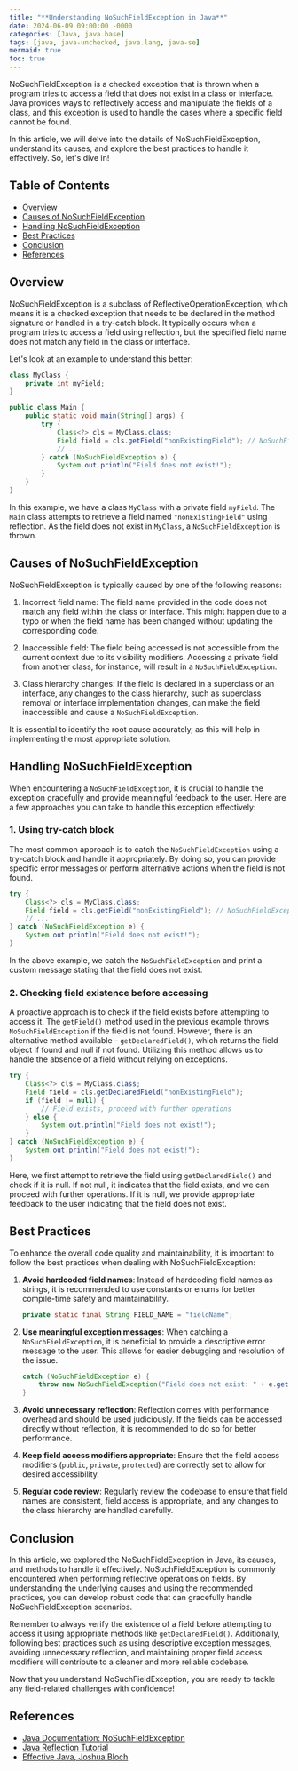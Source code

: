 ```yaml
---
title: "**Understanding NoSuchFieldException in Java**"
date: 2024-06-09 09:00:00 -0000
categories: [Java, java.base]
tags: [java, java-unchecked, java.lang, java-se]
mermaid: true
toc: true
---
```



NoSuchFieldException is a checked exception that is thrown when a program tries to access a field that does not exist in a class or interface. Java provides ways to reflectively access and manipulate the fields of a class, and this exception is used to handle the cases where a specific field cannot be found.

In this article, we will delve into the details of NoSuchFieldException, understand its causes, and explore the best practices to handle it effectively. So, let's dive in!

## Table of Contents
- [Overview](#overview)
- [Causes of NoSuchFieldException](#causes-of-nosuchfieldexception)
- [Handling NoSuchFieldException](#handling-nosuchfieldexception)
- [Best Practices](#best-practices)
- [Conclusion](#conclusion)
- [References](#references)

## Overview
NoSuchFieldException is a subclass of ReflectiveOperationException, which means it is a checked exception that needs to be declared in the method signature or handled in a try-catch block. It typically occurs when a program tries to access a field using reflection, but the specified field name does not match any field in the class or interface.

Let's look at an example to understand this better:

```java
class MyClass {
    private int myField;
}

public class Main {
    public static void main(String[] args) {
        try {
            Class<?> cls = MyClass.class;
            Field field = cls.getField("nonExistingField"); // NoSuchFieldException
            // ...
        } catch (NoSuchFieldException e) {
            System.out.println("Field does not exist!");
        }
    }
}
```

In this example, we have a class `MyClass` with a private field `myField`. The `Main` class attempts to retrieve a field named `"nonExistingField"` using reflection. As the field does not exist in `MyClass`, a `NoSuchFieldException` is thrown.

## Causes of NoSuchFieldException
NoSuchFieldException is typically caused by one of the following reasons:

1. Incorrect field name: The field name provided in the code does not match any field within the class or interface. This might happen due to a typo or when the field name has been changed without updating the corresponding code.

2. Inaccessible field: The field being accessed is not accessible from the current context due to its visibility modifiers. Accessing a private field from another class, for instance, will result in a `NoSuchFieldException`.

3. Class hierarchy changes: If the field is declared in a superclass or an interface, any changes to the class hierarchy, such as superclass removal or interface implementation changes, can make the field inaccessible and cause a `NoSuchFieldException`.

It is essential to identify the root cause accurately, as this will help in implementing the most appropriate solution.

## Handling NoSuchFieldException
When encountering a `NoSuchFieldException`, it is crucial to handle the exception gracefully and provide meaningful feedback to the user. Here are a few approaches you can take to handle this exception effectively:

### 1. Using try-catch block
The most common approach is to catch the `NoSuchFieldException` using a try-catch block and handle it appropriately. By doing so, you can provide specific error messages or perform alternative actions when the field is not found.

```java
try {
    Class<?> cls = MyClass.class;
    Field field = cls.getField("nonExistingField"); // NoSuchFieldException
    // ...
} catch (NoSuchFieldException e) {
    System.out.println("Field does not exist!");
}
```

In the above example, we catch the `NoSuchFieldException` and print a custom message stating that the field does not exist.

### 2. Checking field existence before accessing
A proactive approach is to check if the field exists before attempting to access it. The `getField()` method used in the previous example throws `NoSuchFieldException` if the field is not found. However, there is an alternative method available - `getDeclaredField()`, which returns the field object if found and null if not found. Utilizing this method allows us to handle the absence of a field without relying on exceptions.

```java
try {
    Class<?> cls = MyClass.class;
    Field field = cls.getDeclaredField("nonExistingField");
    if (field != null) {
        // Field exists, proceed with further operations
    } else {
        System.out.println("Field does not exist!");
    }
} catch (NoSuchFieldException e) {
    System.out.println("Field does not exist!");
}
```

Here, we first attempt to retrieve the field using `getDeclaredField()` and check if it is null. If not null, it indicates that the field exists, and we can proceed with further operations. If it is null, we provide appropriate feedback to the user indicating that the field does not exist.

## Best Practices
To enhance the overall code quality and maintainability, it is important to follow the best practices when dealing with NoSuchFieldException:

1. **Avoid hardcoded field names**: Instead of hardcoding field names as strings, it is recommended to use constants or enums for better compile-time safety and maintainability.

   ```java
   private static final String FIELD_NAME = "fieldName";
   ```

2. **Use meaningful exception messages**: When catching a `NoSuchFieldException`, it is beneficial to provide a descriptive error message to the user. This allows for easier debugging and resolution of the issue.

   ```java
   catch (NoSuchFieldException e) {
       throw new NoSuchFieldException("Field does not exist: " + e.getMessage());
   }
   ```

3. **Avoid unnecessary reflection**: Reflection comes with performance overhead and should be used judiciously. If the fields can be accessed directly without reflection, it is recommended to do so for better performance.

4. **Keep field access modifiers appropriate**: Ensure that the field access modifiers (`public`, `private`, `protected`) are correctly set to allow for desired accessibility.

5. **Regular code review**: Regularly review the codebase to ensure that field names are consistent, field access is appropriate, and any changes to the class hierarchy are handled carefully.

## Conclusion
In this article, we explored the NoSuchFieldException in Java, its causes, and methods to handle it effectively. NoSuchFieldException is commonly encountered when performing reflective operations on fields. By understanding the underlying causes and using the recommended practices, you can develop robust code that can gracefully handle NoSuchFieldException scenarios.

Remember to always verify the existence of a field before attempting to access it using appropriate methods like `getDeclaredField()`. Additionally, following best practices such as using descriptive exception messages, avoiding unnecessary reflection, and maintaining proper field access modifiers will contribute to a cleaner and more reliable codebase.

Now that you understand NoSuchFieldException, you are ready to tackle any field-related challenges with confidence!

## References
- [Java Documentation: NoSuchFieldException](https://docs.oracle.com/javase/8/docs/api/java/lang/NoSuchFieldException.html)
- [Java Reflection Tutorial](https://www.baeldung.com/java-reflection)
- [Effective Java, Joshua Bloch](https://amzn.to/3j8E9Cc)